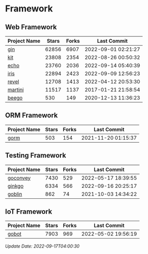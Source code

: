 # Framework

## Web Framework
| Project Name | Stars | Forks | Last Commit |
| ------------ | ----- | ----- | ----------- |
| [gin](https://github.com/gin-gonic/gin) | 62856 | 6907 | 2022-09-01 02:21:27 |
| [kit](https://github.com/go-kit/kit) | 23808 | 2354 | 2022-08-26 00:50:32 |
| [echo](https://github.com/labstack/echo) | 23760 | 2036 | 2022-09-14 05:40:39 |
| [iris](https://github.com/kataras/iris) | 22894 | 2423 | 2022-09-09 12:56:23 |
| [revel](https://github.com/revel/revel) | 12708 | 1413 | 2022-04-12 20:53:30 |
| [martini](https://github.com/go-martini/martini) | 11517 | 1137 | 2017-01-21 21:58:54 |
| [beego](https://github.com/astaxie/beego) | 530 | 149 | 2020-12-13 11:36:23 |

## ORM Framework
| Project Name | Stars | Forks | Last Commit |
| ------------ | ----- | ----- | ----------- |
| [gorm](https://github.com/jinzhu/gorm) | 503 | 154 | 2021-11-20 01:15:37 |

## Testing Framework
| Project Name | Stars | Forks | Last Commit |
| ------------ | ----- | ----- | ----------- |
| [goconvey](https://github.com/smartystreets/goconvey) | 7430 | 529 | 2022-05-17 18:39:55 |
| [ginkgo](https://github.com/onsi/ginkgo) | 6334 | 566 | 2022-09-16 20:25:17 |
| [goblin](https://github.com/franela/goblin) | 862 | 74 | 2021-10-03 14:34:22 |

## IoT Framework
| Project Name | Stars | Forks | Last Commit |
| ------------ | ----- | ----- | ----------- |
| [gobot](https://github.com/hybridgroup/gobot) | 7903 | 969 | 2022-05-02 19:56:19 |

*Update Date: 2022-09-17T04:00:30*